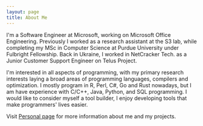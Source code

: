 ```yaml
---
layout: page
title: About Me
---
```


I'm a Software Engineer at Microsoft, working on Microsoft Office Engineering. Previously I worked as a research assistant at the S3 lab, while completing my MSc in Computer Science at Purdue University under Fulbright Fellowship. Back in Ukraine, I worked in NetCracker Tech. as a Junior Customer Support Engineer on Telus Project.

I'm interested in all aspects of programming, with my primary research interests laying a broad areas of programming languages, compilers and optimization. I mostly program in R, Perl, C#, Go and Rust nowadays, but I am have experience with C/C++, Java, Python, and SQL programming. I would like to consider myself a tool builder, I enjoy developing tools that make programmers' lives easier.

Visit [Personal page](http://romantsegelskyi.github.io/) for more information about me and my projects.
